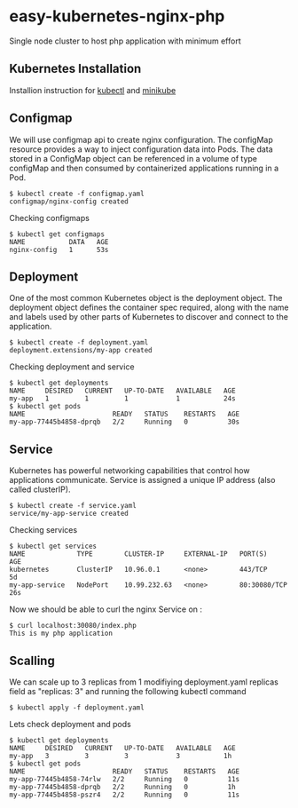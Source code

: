 # easy-kubernetes-nginx-php
Single node cluster to host php application with minimum effort

## Kubernetes Installation
Installion instruction for 
[kubectl](https://kubernetes.io/docs/tasks/tools/install-kubectl/) and 
[minikube](https://kubernetes.io/docs/tasks/tools/install-minikube/)


## Configmap
We will use configmap api to create nginx configuration. The configMap resource provides a way to inject configuration data into Pods. The data stored in a ConfigMap object can be referenced in a volume of type configMap and then consumed by containerized applications running in a Pod.

```
$ kubectl create -f configmap.yaml
configmap/nginx-config created
```

Checking configmaps
```
$ kubectl get configmaps
NAME           DATA   AGE
nginx-config   1      53s
```


## Deployment
One of the most common Kubernetes object is the deployment object. The deployment object defines the container spec required, along with the name and labels used by other parts of Kubernetes to discover and connect to the application.
```
$ kubectl create -f deployment.yaml
deployment.extensions/my-app created
```

Checking deployment and service
```
$ kubectl get deployments
NAME     DESIRED   CURRENT   UP-TO-DATE   AVAILABLE   AGE
my-app   1         1         1            1           24s
$ kubectl get pods
NAME                      READY   STATUS    RESTARTS   AGE
my-app-77445b4858-dprqb   2/2     Running   0          30s
```


## Service
Kubernetes has powerful networking capabilities that control how applications communicate. Service is assigned a unique IP address (also called clusterIP). 

```
$ kubectl create -f service.yaml
service/my-app-service created
```

Checking services
```
$ kubectl get services
NAME             TYPE        CLUSTER-IP     EXTERNAL-IP   PORT(S)        AGE
kubernetes       ClusterIP   10.96.0.1      <none>        443/TCP        5d
my-app-service   NodePort    10.99.232.63   <none>        80:30080/TCP   26s
```


Now we should be able to curl the nginx Service on <CLUSTER-IP>:<PORT>
```
$ curl localhost:30080/index.php
This is my php application
```


## Scalling
We can scale up to 3 replicas from 1 modifiying deployment.yaml replicas field as "replicas: 3" and running the following kubectl command
```
$ kubectl apply -f deployment.yaml
```

Lets check deployment and pods
```
$ kubectl get deployments
NAME     DESIRED   CURRENT   UP-TO-DATE   AVAILABLE   AGE
my-app   3         3         3            3           1h
$ kubectl get pods
NAME                      READY   STATUS    RESTARTS   AGE
my-app-77445b4858-74rlw   2/2     Running   0          11s
my-app-77445b4858-dprqb   2/2     Running   0          1h
my-app-77445b4858-pszr4   2/2     Running   0          11s
```
